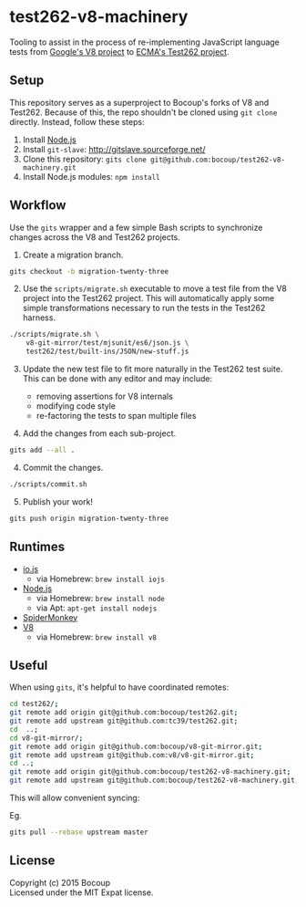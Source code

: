 # test262-v8-machinery

Tooling to assist in the process of re-implementing JavaScript language tests
from [Google's V8 project]() to [ECMA's Test262 project]().

## Setup

This repository serves as a superproject to Bocoup's forks of V8 and Test262.
Because of this, the repo shouldn't be cloned using `git clone` directly.
Instead, follow these steps:

1. Install [Node.js](https://nodejs.org/)
2. Install `git-slave`: http://gitslave.sourceforge.net/
3. Clone this repository: `gits clone
   git@github.com:bocoup/test262-v8-machinery.git`
4. Install Node.js modules: `npm install`

## Workflow

Use the `gits` wrapper and a few simple Bash scripts to synchronize changes
across the V8 and Test262 projects.

1. Create a migration branch.
  
  ```sh
  gits checkout -b migration-twenty-three
  ```

2. Use the `scripts/migrate.sh` executable to move a test file from the V8
   project into the Test262 project. This will automatically apply some simple
   transformations necessary to run the tests in the Test262 harness.

  ```sh
  ./scripts/migrate.sh \
      v8-git-mirror/test/mjsunit/es6/json.js \
      test262/test/built-ins/JSON/new-stuff.js
  ```

3. Update the new test file to fit more naturally in the Test262 test suite.
   This can be done with any editor and may include:

   - removing assertions for V8 internals
   - modifying code style
   - re-factoring the tests to span multiple files

4. Add the changes from each sub-project.
  
  ```sh
  gits add --all .
  ```

4. Commit the changes.

  ```sh
  ./scripts/commit.sh
  ```

5. Publish your work!
  
  ```sh
  gits push origin migration-twenty-three
  ```

## Runtimes

- [io.js](https://iojs.org/en/index.html)
  + via Homebrew: `brew install iojs`
- [Node.js](http://nodejs.org/)
  + via Homebrew: `brew install node`
  + via Apt: `apt-get install nodejs`
- [SpiderMonkey](http://ftp.mozilla.org/pub/mozilla.org/firefox/nightly/latest-trunk/)
- [V8](https://github.com/v8/v8-git-mirror/)
  + via Homebrew: `brew install v8`


## Useful

When using `gits`, it's helpful to have coordinated remotes: 

```sh
cd test262/;
git remote add origin git@github.com:bocoup/test262.git;
git remote add upstream git@github.com:tc39/test262.git;
cd  ..;
cd v8-git-mirror/;
git remote add origin git@github.com:bocoup/v8-git-mirror.git;
git remote add upstream git@github.com:v8/v8-git-mirror.git;
cd ..;
git remote add origin git@github.com:bocoup/test262-v8-machinery.git;
git remote add upstream git@github.com:bocoup/test262-v8-machinery.git;
```

This will allow convenient syncing: 

Eg. 

```sh
gits pull --rebase upstream master
```

## License

Copyright (c) 2015 Bocoup  
Licensed under the MIT Expat license.
